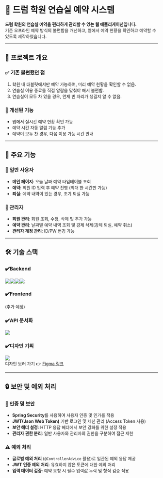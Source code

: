 # 🎵 드럼 학원 연습실 예약 시스템

**드럼 학원의 연습실 예약을 편리하게 관리할 수 있는 웹 애플리케이션입니다.**  
기존 오프라인 예약 방식의 불편함을 개선하고, 웹에서 예약 현황을 확인하고 예약할 수 있도록 제작하였습니다.

---

## 🚀 프로젝트 개요

### ✅ 기존 불편했던 점
1. 학원 내 태블릿에서만 예약 가능하여, 미리 예약 현황을 확인할 수 없음.
2. 연습실 이용 종료를 직접 알람을 맞춰야 해서 불편함.
3. 연습실이 모두 차 있을 경우, 언제 빈 자리가 생길지 알 수 없음.

### 🎯 개선된 기능
- 웹에서 실시간 예약 현황 확인 가능
- 예약 시간 자동 알림 기능 추가
- 예약이 모두 찬 경우, 다음 이용 가능 시간 안내

---

## 📌 주요 기능

### 🔹 일반 사용자
- **메인 페이지**: 오늘 날짜 예약 타임테이블 조회
- **예약**: 회원 ID 입력 후 예약 진행 (최대 한 시간만 가능)
- **퇴실**: 예약 내역이 있는 경우, 조기 퇴실 가능

### 🔹 관리자
- **회원 관리**: 회원 조회, 수정, 삭제 및 추가 가능
- **예약 관리**: 날짜별 예약 내역 조회 및 강제 삭제(강제 퇴실, 예약 취소)
- **관리자 계정 관리**: ID/PW 변경 가능

---
## 🛠 기술 스택
### ✔️Backend
<img src="https://img.shields.io/badge/springboot-6DB33F?style=for-the-badge&logo=springboot&logoColor=white"><img src="https://img.shields.io/badge/mysql-4479A1?style=for-the-badge&logo=mysql&logoColor=white"><img src="https://img.shields.io/badge/springsecurity-6DB33F?style=for-the-badge&logo=springsecurity&logoColor=white"><img src="https://img.shields.io/badge/aws-232F3E?style=for-the-badge&logo=aws&logoColor=white">  

### ✔️Frontend
(추가 예정)

### ✔️API 문서화
<img src="https://img.shields.io/badge/swagger-85EA2D?style=for-the-badge&logo=swagger&logoColor=white">  

### ✔️디자인 기획
[<img src="https://img.shields.io/badge/figma-F24E1E?style=for-the-badge&logo=figma&logoColor=white">](https://www.figma.com/your-figma-link)  
디자인 보러 가기 👉 [Figma 링크]([https://www.figma.com/your-figma-link](https://www.figma.com/design/oWFyMhrxptTOvngFMnDeP9/%EB%93%9C%EB%9F%BC%EC%8A%A4%ED%86%A0%EB%A6%AC?node-id=20-26&p=f&t=sp2l2h5bArvuN271-0))



---

## 🔒 보안 및 예외 처리

### 🔐 인증 및 보안
- **Spring Security**를 사용하여 사용자 인증 및 인가를 적용
- **JWT(Json Web Token)** 기반 로그인 및 세션 관리 (Access Token 사용)
- **보안 헤더 설정**: HTTP 응답 헤더에서 보안 강화를 위한 설정 적용
- **관리자 권한 분리**: 일반 사용자와 관리자의 권한을 구분하여 접근 제한

### ⚠ 예외 처리
- **글로벌 예외 처리** (`@ControllerAdvice` 활용)로 일관된 예외 응답 제공
- **JWT 인증 예외 처리**: 유효하지 않은 토큰에 대한 예외 처리
- **입력 데이터 검증**: 예약 요청 시 필수 입력값 누락 및 형식 검증 적용
